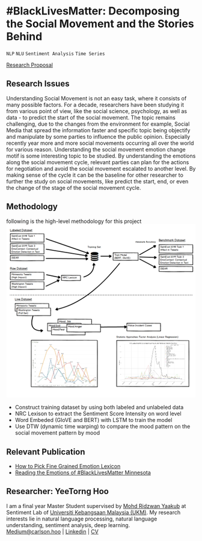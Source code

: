# #BlackLivesMatter: Decomposing the Social Movement and the Stories Behind

`NLP` `NLU` `Sentiment Analysis` `Time Series`

[Research Proposal](https://github.com/yeetornghoo/yeetornghoo.github.io/blob/main/docs/YTHOO_Proposal_Detail_v0.9.pdf)

## Research Issues
Understanding Social Movement is not an easy task, where it consists of many possible factors. For a decade, researchers have been studying it from various point of view, like the social science, psychology, as well as data - to predict the start of the social movement. The topic remains challenging, due to the changes from the environment for example, Social Media that spread the information faster and specific topic being objectify and manipulate by some parties to influence the public opinion. Especially recently year more and more social movements occurring all over the world for various reason. Understanding the social movement emotion change motif is some interesting topic to be studied. By understanding the emotions along the social movement cycle, relevant parties can plan for the actions for negotiation and avoid the social movement escalated to another level. By making sense of the cycle it can be the baseline for other researcher to further the study on social movements, like predict the start, end, or even the change of the stage of the social movement cycle.

## Methodology 
following is the high-level methodology for this project
![](https://github.com/yeetornghoo/yeetornghoo.github.io/raw/main/docs/method.png)
- Construct training dataset by using both labeled and unlabeled data
- NRC Lexison to extract the Sentiment Score Intensity on word level
- Word Embeded (GloVE and BERT) with LSTM to train the model
- Use DTW (dynamic time warping) to compare the mood pattern on the social movement pattern by mood

## Relevant Publication
- [How to Pick Fine Grained Emotion Lexicon](https://medium.com/@carlson.hoo/multi-class-sentiment-lexicon-comparison-44f22833562e)
- [Reading the Emotions of #BlackLivesMatter Minnesota](https://medium.com/@carlson.hoo/reading-the-emotions-of-blacklivesmatter-minnesota-2e64d9ca7216)

## Researcher: YeeTorng Hoo
I am a final year Master Student supervised by [Mohd Ridzwan Yaakub](http://www.ftsm.ukm.my/cait/Researchers_Ridzwan.html) at Sentiment Lab of [Universiti Kebangsaan Malaysia (UKM)](https://www.ukm.my/portal/). My research interests lie in natural language processing, natural language understanding, sentiment analysis, deep learning. \
[Medium@carlson.hoo](https://medium.com/@carlson.hoo) | [Linkedin](https://www.linkedin.com/in/carlsonhoo) | [CV](https://github.com/yeetornghoo/yeetornghoo.github.io/blob/main/docs/YEETORNG-HOO-CV.1.1.pdf)
